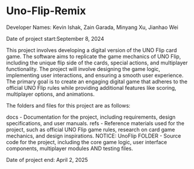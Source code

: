 # Uno-Flip-Remix

Developer Names: Kevin Ishak, Zain Garada, Minyang Xu, Jianhao Wei

Date of project start:September 8, 2024

This project involves developing a digital version of the UNO Flip card game. The software aims to replicate the game mechanics of UNO Flip, including the unique flip side of the cards, special actions, and multiplayer functionality. The project will involve designing the game logic, implementing user interactions, and ensuring a smooth user experience. The primary goal is to create an engaging digital game that adheres to the official UNO Flip rules while providing additional features like scoring, multiplayer options, and animations.

The folders and files for this project are as follows:

docs - Documentation for the project, including requirements, design specifications, and user manuals.
refs - Reference materials used for the project, such as official UNO Flip game rules, research on card game mechanics, and design inspirations.
NOTICE:
UnoFlip FOLDER - Source code for the project, including the core game logic, user interface components, multiplayer modules AND testing files.

Date of project end: April 2, 2025
